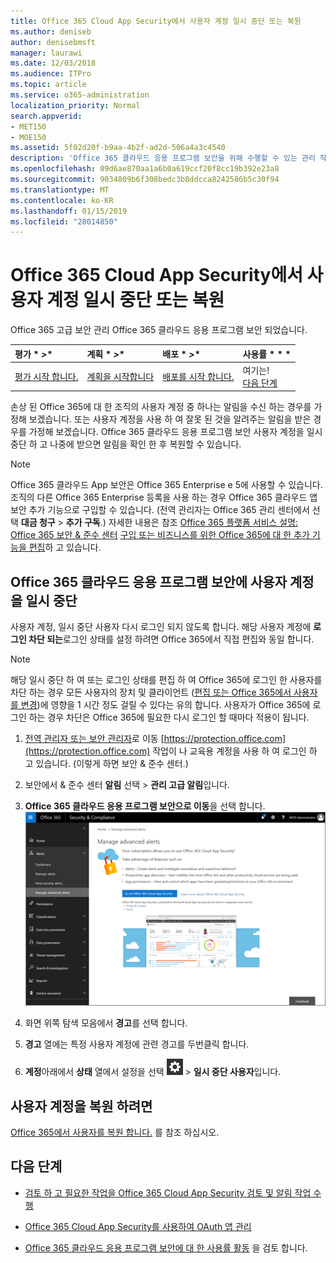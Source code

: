 ```yaml
---
title: Office 365 Cloud App Security에서 사용자 계정 일시 중단 또는 복원
ms.author: deniseb
author: denisebmsft
manager: laurawi
ms.date: 12/03/2018
ms.audience: ITPro
ms.topic: article
ms.service: o365-administration
localization_priority: Normal
search.appverid:
- MET150
- MOE150
ms.assetid: 5f02d20f-b9aa-4b2f-ad2d-506a4a3c4540
description: 'Office 365 클라우드 응용 프로그램 보안을 위해 수행할 수 있는 관리 작업은 일시 중단 또는 사용자 계정을 일시 수 있습니다. '
ms.openlocfilehash: 09d6ae870aa1a6b0a619ccf20f8cc19b392e23a8
ms.sourcegitcommit: 9034809b6f308bedc3b8ddcca8242586b5c30f94
ms.translationtype: MT
ms.contentlocale: ko-KR
ms.lasthandoff: 01/15/2019
ms.locfileid: "28014850"
---
```

# <a name="suspend-or-restore-a-user-account-in-office-365-cloud-app-security"></a>Office 365 Cloud App Security에서 사용자 계정 일시 중단 또는 복원

Office 365 고급 보안 관리 Office 365 클라우드 응용 프로그램 보안 되었습니다.
  
|평가 * *\>**|계획 * *\>**|배포 * *\>**|사용률 * * *|
|:-----|:-----|:-----|:-----|
|[평가 시작 합니다.](office-365-cas-overview.md) <br/> |[계획을 시작합니다](get-ready-for-office-365-cas.md) <br/> |[배포를 시작 합니다.](turn-on-office-365-cas.md) <br/> |여기는!  <br/> [다음 단계](suspend-or-restore-an-account-in-ocas.md#nextsteps) <br/> |
   
손상 된 Office 365에 대 한 조직의 사용자 계정 중 하나는 알림을 수신 하는 경우를 가정해 보겠습니다. 또는 사용자 계정을 사용 하 여 잘못 된 것을 알려주는 알림을 받은 경우를 가정해 보겠습니다. Office 365 클라우드 응용 프로그램 보안 사용자 계정을 일시 중단 하 고 나중에 받으면 알림을 확인 한 후 복원할 수 있습니다.
  
> [!NOTE]
> Office 365 클라우드 App 보안은 Office 365 Enterprise e 5에 사용할 수 있습니다. 조직의 다른 Office 365 Enterprise 등록을 사용 하는 경우 Office 365 클라우드 앱 보안 추가 기능으로 구입할 수 있습니다. (전역 관리자는 Office 365 관리 센터에서 선택 **대금 청구** \> **추가 구독**.) 자세한 내용은 참조 [Office 365 플랫폼 서비스 설명: Office 365 보안 &amp; 준수 센터](https://technet.microsoft.com/en-us/library/dn933793.aspx) [구입 또는 비즈니스를 위한 Office 365에 대 한 추가 기능을 편집](https://support.office.com/article/4e7b57d6-b93b-457d-aecd-0ea58bff07a6)하 고 있습니다. 
  
## <a name="to-suspend-a-user-account-in-office-365-cloud-app-security"></a>Office 365 클라우드 응용 프로그램 보안에 사용자 계정을 일시 중단

사용자 계정, 일시 중단 사용자 다시 로그인 되지 않도록 합니다. 해당 사용자 계정에 **로그인 차단 되는**로그인 상태를 설정 하려면 Office 365에서 직접 편집와 동일 합니다.
  
> [!NOTE]
> 해당 일시 중단 하 여 또는 로그인 상태를 편집 하 여 Office 365에 로그인 한 사용자를 차단 하는 경우 모든 사용자의 장치 및 클라이언트 ([편집 또는 Office 365에서 사용자를 변경](https://support.office.com/article/42BB3F17-8F9D-4182-B434-5F1C8024E614#SingleUserPreview))에 영향을 1 시간 정도 걸릴 수 있다는 유의 합니다. 사용자가 Office 365에 로그인 하는 경우 차단은 Office 365에 필요한 다시 로그인 할 때마다 적용이 됩니다. 
  
1. [전역 관리자 또는 보안 관리자](permissions-in-the-security-and-compliance-center.md)로 이동 [https://protection.office.com](https://protection.office.com) 작업이 나 교육용 계정을 사용 하 여 로그인 하 고 있습니다. (이렇게 하면 보안 &amp; 준수 센터.) 
    
2. 보안에서 &amp; 준수 센터 **알림** 선택 \> **관리 고급 알림**입니다.
    
3. **Office 365 클라우드 응용 프로그램 보안으로 이동**을 선택 합니다.<br>![보안에서 &amp; 준수 센터 Office 365 클라우드 앱 보안으로 이동 하려면 고급 알림 관리를 선택 합니다.](media/958632d4-03e3-4ade-8e22-d5509db6fca7.png)<br>
  
4. 화면 위쪽 탐색 모음에서 **경고**를 선택 합니다.
    
5. **경고** 열에는 특정 사용자 계정에 관련 경고를 두번클릭 합니다. 
    
6. **계정**아래에서 **상태** 열에서 설정을 선택 ![설정 아이콘](media/e01b75cc-b28f-4b83-8f86-b1b13dc27ab2.png) \> **일시 중단 사용자**입니다.
    
## <a name="to-restore-a-user-account"></a>사용자 계정을 복원 하려면

[Office 365에서 사용자를 복원 합니다.](https://support.office.com/article/2c261e42-5dd1-48b0-845f-2a016d29cfc1) 를 참조 하십시오.
  
## <a name="next-steps"></a>다음 단계

- [검토 하 고 필요한 작업을 Office 365 Cloud App Security 검토 및 알림 작업 수행](review-office-365-cas-alerts.md)
    
- [Office 365 Cloud App Security를 사용하여 OAuth 앱 관리](manage-app-permissions-in-ocas.md)
    
- [Office 365 클라우드 응용 프로그램 보안에 대 한 사용률 활동](utilization-activities-for-ocas.md) 을 검토 합니다.
    

